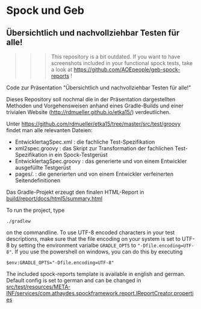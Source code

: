 # Spock und Geb

## Übersichtlich und nachvollziehbar Testen für alle!

>>> This repository is a bit outdated. If you want to have screenshots included in your functional spock tests, take a look at https://github.com/AOEpeople/geb-spock-reports !

Code zur Präsentation "Übersichtlich und nachvollziehbar Testen für alle!"

Dieses Repository soll nochmal die in der Präsentation dargestellten Methoden und Vorgehensweisen anhand eines Gradle-Builds und einer trivialen Website (http://rdmueller.github.io/etka15/) verdeutlichen.

Unter https://github.com/rdmueller/etka15/tree/master/src/test/groovy findet man alle relevanten Dateien:

- EntwicklertagSpec.xml : die fachliche Test-Spezifikation
- xml2spec.groovy : das Skript zur Transformation der fachlichen Test-Spezifikation in ein Spock-Testgerüst
- EntwicklertagSpec.groovy : das generierte und von einem Entwickler ausgefüllte Testgerüst
- pages/. : die generierten und von einem Entwickler verfeinerten Seitendefinitionen

Das Gradle-Projekt erzeugt den finalen HTML-Report in [build/report/docs/html5/summary.html](http://rdmueller.github.io/etka15/report/docs/html5/summary.html)

To run the project, type

`./gradlew`

on the commandline. To use UTF-8 encoded characters in your test descriptions, make sure that the file encoding on your system is set to UTF-8 by setting the environment varialbe `GRADLE_OPTS` to `"-Dfile.encoding=UTF-8"`. If you use the powershell on windows, you can do this by executing

`$env:GRADLE_OPTS="-Dfile.encoding=UTF-8"`

The included spock-reports template is available in english and german. Default config is set to german and can be changed in [src/test/resources/META-INF/services/com.athaydes.spockframework.report.IReportCreator.properties](https://github.com/rdmueller/etka15/blob/master/src/test/resources/META-INF/services/com.athaydes.spockframework.report.IReportCreator.properties)
